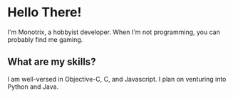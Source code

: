 # Hello There!  
I'm Monotrix, a hobbyist developer. When I'm not programming, you can probably find me gaming.    

## What are my skills?  
I am well-versed in Objective-C, C, and Javascript. I plan on venturing into Python and Java.
